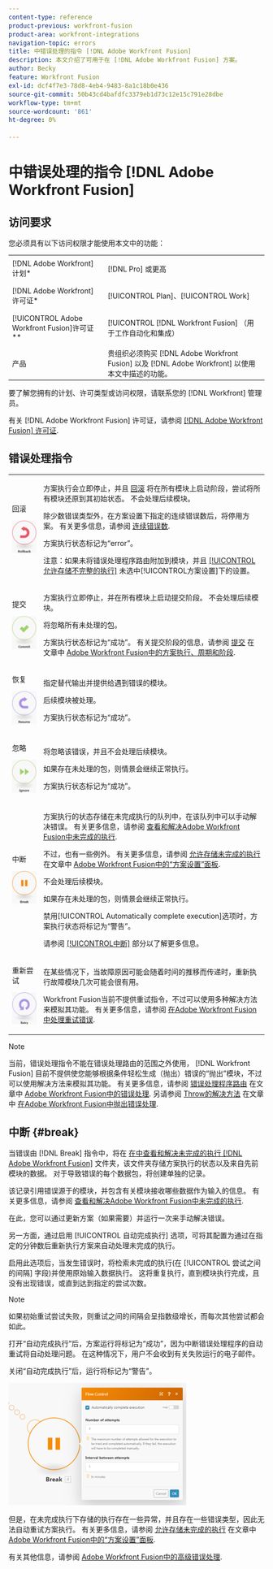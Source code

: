 ```yaml
---
content-type: reference
product-previous: workfront-fusion
product-area: workfront-integrations
navigation-topic: errors
title: 中错误处理的指令 [!DNL Adobe Workfront Fusion]
description: 本文介绍了可用于在 [!DNL Adobe Workfront Fusion] 方案。
author: Becky
feature: Workfront Fusion
exl-id: dcf4f7e3-78d8-4eb4-9483-8a1c18b0e436
source-git-commit: 50b43cd4bafdfc3379eb1d73c12e15c791e28dbe
workflow-type: tm+mt
source-wordcount: '861'
ht-degree: 0%

---
```


# 中错误处理的指令 [!DNL Adobe Workfront Fusion]

## 访问要求

您必须具有以下访问权限才能使用本文中的功能：

<table style="table-layout:auto"> 
 <col> 
 <col> 
 <tbody> 
  <tr> 
   <td role="rowheader">[!DNL Adobe Workfront] 计划*</td> 
   <td> <p>[!DNL Pro] 或更高</p> </td> 
  </tr> 
  <tr data-mc-conditions=""> 
   <td role="rowheader">[!DNL Adobe Workfront] 许可证*</td> 
   <td> <p>[!UICONTROL Plan]、[!UICONTROL Work]</p> </td> 
  </tr> 
  <tr> 
   <td role="rowheader">[!UICONTROL Adobe Workfront Fusion]许可证**</td> 
   <td> <p>[!UICONTROL [!DNL Workfront Fusion] （用于工作自动化和集成） </p>  </td> 
  </tr> 
  <tr> 
   <td role="rowheader">产品</td> 
   <td>贵组织必须购买 [!DNL Adobe Workfront Fusion] 以及 [!DNL Adobe Workfront] 以使用本文中描述的功能。</td> 
  </tr> 
 </tbody> 
</table>

要了解您拥有的计划、许可类型或访问权限，请联系您的 [!DNL Workfront] 管理员。

有关 [!DNL Adobe Workfront Fusion] 许可证，请参阅 [[!DNL Adobe Workfront Fusion] 许可证](../../workfront-fusion/get-started/license-automation-vs-integration.md).

## 错误处理指令

<table style="table-layout:auto">
 <col> 
 <col> 
 <tbody> 
  <tr> 
   <td role="rowheader"> <p>回滚</p> <p> <img src="assets/rollback.png"> </p> </td> 
   <td> <p>方案执行会立即停止，并且 <a href="../../workfront-fusion/scenarios/scenario-execution-cycles-phases.md#rollback" class="MCXref xref">回滚</a> 将在所有模块上启动阶段，尝试将所有模块还原到其初始状态。 不会处理后续模块。</p> <p>除少数错误类型外，在方案设置下指定的连续错误数后，将停用方案。 有关更多信息，请参阅 <a href="../../workfront-fusion/scenarios/scenario-settings-panel.md#number" class="MCXref xref">连续错误数</a>.</p> <p>方案执行状态标记为“error”。</p> <p>注意：如果未将错误处理程序路由附加到模块，并且 <a href="../../workfront-fusion/scenarios/scenario-settings-panel.md#allow" class="MCXref xref">[!UICONTROL允许存储不完整的执行]</a> 未选中[!UICONTROL方案设置]下的设置。</p> </td> 
  </tr> 
  <tr> 
   <td role="rowheader"> <p>提交</p> <p> <img src="assets/commit.png"> </p> </td> 
   <td> <p>方案执行立即停止，并在所有模块上启动提交阶段。 不会处理后续模块。</p> <p>将忽略所有未处理的包。</p> <p>方案执行状态标记为“成功”。 有关提交阶段的信息，请参阅 <a href="../../workfront-fusion/scenarios/scenario-execution-cycles-phases.md#commit" class="MCXref xref">提交</a> 在文章中 <a href="../../workfront-fusion/scenarios/scenario-execution-cycles-phases.md" class="MCXref xref">Adobe Workfront Fusion中的方案执行、周期和阶段</a>.</p> </td> 
  </tr> 
  <tr> 
   <td role="rowheader"> <p>恢复</p> <p> <img src="assets/resume.png"> </p> </td> 
   <td> <p>指定替代输出并提供给遇到错误的模块。</p> <p>后续模块被处理。</p> <p>方案执行状态标记为“成功”。</p> </td> 
  </tr> 
  <tr> 
   <td role="rowheader"> <p>忽略</p> <p> <img src="assets/ignore.png"> </p> </td> 
   <td> <p>将忽略该错误，并且不会处理后续模块。</p> <p>如果存在未处理的包，则情景会继续正常执行。</p> <p>方案执行状态标记为“成功”。</p> </td> 
  </tr> 
  <tr> 
   <td role="rowheader"> <p>中断</p> <p> <img src="assets/break.png"> </p> </td> 
   <td> <p>方案执行的状态存储在未完成执行的队列中，在该队列中可以手动解决错误。 有关更多信息，请参阅 <a href="../../workfront-fusion/scenarios/view-and-resolve-incomplete-executions.md" class="MCXref xref">查看和解决Adobe Workfront Fusion中未完成的执行</a>. </p> <p>不过，也有一些例外。 有关更多信息，请参阅 <a href="../../workfront-fusion/scenarios/scenario-settings-panel.md#allow" class="MCXref xref">允许存储未完成的执行</a> 在文章中 <a href="../../workfront-fusion/scenarios/scenario-settings-panel.md" class="MCXref xref">Adobe Workfront Fusion中的“方案设置”面板</a>.</p> <p>不会处理后续模块。</p> <p>如果存在未处理的包，则情景会继续正常执行。</p> <p>禁用[!UICONTROL Automatically complete execution]选项时，方案执行状态将标记为“警告”。</p> <p>请参阅 <a href="#break" class="MCXref xref">[!UICONTROL中断]</a> 部分以了解更多信息。</p> </td> 
  </tr> 
  <tr> 
   <td role="rowheader"> <p>重新尝试</p> <p> <img src="assets/retry.png"> </p> </td> 
   <td> <p>在某些情况下，当故障原因可能会随着时间的推移而传递时，重新执行故障模块几次可能会很有用。</p> <p>Workfront Fusion当前不提供重试指令，不过可以使用多种解决方法来模拟其功能。 有关更多信息，请参阅 <a href="../../workfront-fusion/errors/retry.md" class="MCXref xref">在Adobe Workfront Fusion中处理重试错误</a>.</p> </td> 
  </tr> 
 </tbody> 
</table>

>[!NOTE]
>
>当前，错误处理指令不能在错误处理路由的范围之外使用， [!DNL Workfront Fusion] 目前不提供使您能够根据条件轻松生成（抛出）错误的“抛出”模块，不过可以使用解决方法来模拟其功能。 有关更多信息，请参阅 [错误处理程序路由](../../workfront-fusion/errors/error-handling.md#error) 在文章中 [Adobe Workfront Fusion中的错误处理](../../workfront-fusion/errors/error-handling.md). 另请参阅 [Throw的解决方法](../../workfront-fusion/errors/throw.md#workarou) 在文章中 [在Adobe Workfront Fusion中抛出错误处理](../../workfront-fusion/errors/throw.md).

## 中断 {#break}

当错误由 [!DNL Break] 指令中，将在 [在中查看和解决未完成的执行 [!DNL Adobe Workfront Fusion]](../../workfront-fusion/scenarios/view-and-resolve-incomplete-executions.md) 文件夹，该文件夹存储方案执行的状态以及来自先前模块的数据。 对于导致错误的每个数据包，将创建单独的记录。

该记录引用错误源于的模块，并包含有关模块接收哪些数据作为输入的信息。 有关更多信息，请参阅 [查看和解决Adobe Workfront Fusion中未完成的执行](../../workfront-fusion/scenarios/view-and-resolve-incomplete-executions.md).

在此，您可以通过更新方案（如果需要）并运行一次来手动解决错误。

另一方面，通过启用 [!UICONTROL 自动完成执行] 选项，可将其配置为通过在指定的分钟数后重新执行方案来自动处理未完成的执行。

启用此选项后，当发生错误时，将检索未完成的执行(在 [!UICONTROL 尝试之间的间隔] 字段)并使用原始输入数据执行。 这将重复执行，直到模块执行完成，且没有出现错误，或直到达到指定的尝试次数。

>[!NOTE]
>
>如果初始重试尝试失败，则重试之间的间隔会呈指数级增长，而每次其他尝试都会如此。

打开“自动完成执行”后，方案运行将标记为“成功”，因为中断错误处理程序的自动重试将自动处理问题。 在这种情况下，用户不会收到有关失败运行的电子邮件。

关闭“自动完成执行”后，运行将标记为“警告”。

![](assets/break-directive-350x241.png)

但是，在未完成执行下存储的执行存在一些异常，并且存在一些错误类型，因此无法自动重试方案执行。 有关更多信息，请参阅 [允许存储未完成的执行](../../workfront-fusion/scenarios/scenario-settings-panel.md#allow) 在文章中 [Adobe Workfront Fusion中的“方案设置”面板](../../workfront-fusion/scenarios/scenario-settings-panel.md).

有关其他信息，请参阅 [Adobe Workfront Fusion中的高级错误处理](../../workfront-fusion/errors/advanced-error-handling.md).
